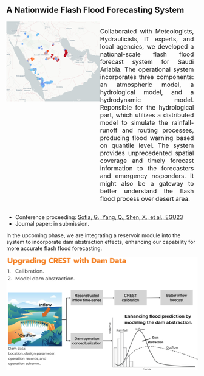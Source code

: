 ## A Nationwide Flash Flood Forecasting System
 <div style="display: flex; flex-direction: row; justify-content: space-between;">
   <div style="width: 50%; margin-top: 0px;"> <!-- Set width to 60% for the figure -->
    <a>
      <img src="../images/Saudi_Arabia_Flood_Quantile.png" alt="Flood_Warning_Saudi_Arabia" width="500" style="display: block; margin: 0 auto;"> <!-- Adjust width for larger figure -->
    </a>
  </div>
  <div style="width: 50%; font-size: 16px; text-align: justify; margin-right: 10px;"> <!-- Set width to 40% for text and add margin for spacing -->
    <p>
      Collaborated with Meteologists, Hydraulicists, IT experts, and local agencies, we developed a national-scale flash flood forecast system for Saudi Ariabia. The operational system incorporates three components: an atmospheric model, a hydrological model, and a hydrodynamic model. Reponsible for the hydrological part, which utilizes a distributed model to simulate the rainfall-runoff and routing processes, producing flood warning based on quantile level. The system provides unprecedented spatial coverage and timely forecast information to the forecasters and emergency responders. It might also be a gateway to better understand the flash flood process over desert area.
    </p>
  </div>
</div>

- Conference proceeding: [Sofia, G., Yang, Q., Shen, X., et al., EGU23](https://meetingorganizer.copernicus.org/EGU23/EGU23-7434.html)
- Journal paper: in submission.

In the upcoming phase, we are integrating a reservoir module into the system to incorporate dam abstraction effects, enhancing our capability for more accurate flash flood forecasting.

![Reservoir](../images/Next_Phase_Flood_Model_With_Reservoir.png)
